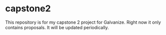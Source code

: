 # capstone2
This repository is for my capstone 2 project for Galvanize. Right now it only contains proposals. It will be updated periodically.
